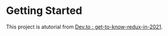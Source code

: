 # Getting Started

This project is atutorial from [Dev.to : get-to-know-redux-in-2021](https://dev.to/semirteskeredzic/get-to-know-redux-in-2021-226c).
